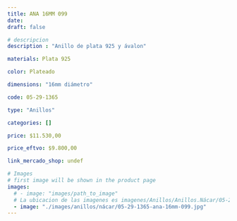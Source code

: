```yaml
---
title: ANA 16MM 099
date: 
draft: false

# descripcion
description : "Anillo de plata 925 y ávalon"

materials: Plata 925

color: Plateado

dimensions: "16mm diámetro"

code: 05-29-1365

type: "Anillos"

categories: []

price: $11.530,00

price_eftvo: $9.800,00

link_mercado_shop: undef

# Images
# first image will be shown in the product page
images:
  # - image: "images/path_to_image"
  # La ubicacion de las imagenes es imagenes/Anillos/Anillos.Nácar/05-29-1365-ana-16mm-099
  - image: "./images/anillos/nácar/05-29-1365-ana-16mm-099.jpg"
---
```

